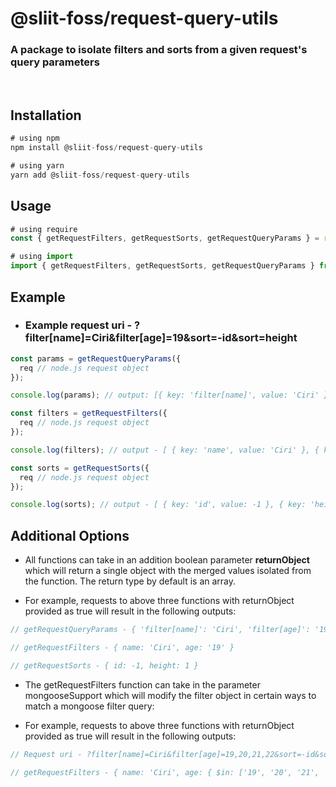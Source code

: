 # @sliit-foss/request-query-utils

### A package to isolate filters and sorts from a given request's query parameters

<br/>

## Installation

```js
# using npm
npm install @sliit-foss/request-query-utils

# using yarn
yarn add @sliit-foss/request-query-utils
```

## Usage

```js
# using require
const { getRequestFilters, getRequestSorts, getRequestQueryParams } = require("@sliit-foss/request-query-utils");

# using import
import { getRequestFilters, getRequestSorts, getRequestQueryParams } from "@sliit-foss/request-query-utils";
```

## Example<br/>

- ### Example request uri - ?filter[name]=Ciri&filter[age]=19&sort=-id&sort=height

```js
const params = getRequestQueryParams({
  req // node.js request object
});

console.log(params); // output: [{ key: 'filter[name]', value: 'Ciri' }, { key: 'filter[age]', value: '19' }, { key: 'sort', value: '-id' }, { key: 'sort', value: 'height' } ]

const filters = getRequestFilters({
  req // node.js request object
});

console.log(filters); // output - [ { key: 'name', value: 'Ciri' }, { key: 'age', value: '19' } ]

const sorts = getRequestSorts({
  req // node.js request object
});

console.log(sorts); // output - [ { key: 'id', value: -1 }, { key: 'height', value: 1 } ]
```

## Additional Options

- All functions can take in an addition boolean parameter **returnObject** which will return a single object with the merged values isolated from the function. The return type by default is an array.

- For example, requests to above three functions with returnObject provided as true will result in the following outputs:

```js
// getRequestQueryParams - { 'filter[name]': 'Ciri', 'filter[age]': '19', sort: '-id', 'sort-1652632797392': 'height'  }

// getRequestFilters - { name: 'Ciri', age: '19' }

// getRequestSorts - { id: -1, height: 1 }
```

- The getRequestFilters function can take in the parameter mongooseSupport which will modify the filter object in certain ways to match a mongoose filter query:

- For example, requests to above three functions with returnObject provided as true will result in the following outputs:

```js
// Request uri - ?filter[name]=Ciri&filter[age]=19,20,21,22&sort=-id&sort=height

// getRequestFilters - { name: 'Ciri', age: { $in: ['19', '20', '21', '22'] } }
```
